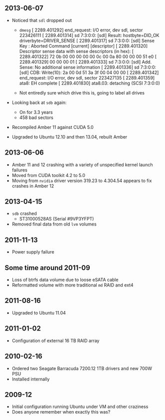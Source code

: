 ## 2013-06-07
 
 * Noticed that `sdl` dropped out
   * `dmesg`
        [ 2289.401292] end_request: I/O error, dev sdl, sector 223426111
        [ 2289.401314] sd 7:3:0:0: [sdl]  Result: hostbyte=DID_OK driverbyte=DRIVER_SENSE
        [ 2289.401317] sd 7:3:0:0: [sdl]  Sense Key : Aborted Command [current] [descriptor]
        [ 2289.401320] Descriptor sense data with sense descriptors (in hex):
        [ 2289.401322]         72 0b 00 00 00 00 00 0c 00 0a 80 00 00 00 51 e0 
        [ 2289.401329]         00 00 00 01 
        [ 2289.401333] sd 7:3:0:0: [sdl]  Add. Sense: No additional sense information
        [ 2289.401336] sd 7:3:0:0: [sdl] CDB: Write(10): 2a 00 0d 51 3a 3f 00 04 00 00
        [ 2289.401342] end_request: I/O error, dev sdl, sector 223427135
        [ 2289.401359] ata8: EH complete
        [ 2289.401830] ata8.03: detaching (SCSI 7:3:0:0)

   * Not entiredly sure which drive this is, going to label all drives
 * Looking back at `sdb` again:
   * On for 3.3 years
   * 458 bad sectors

 * Recompiled Amber 11 against CUDA 5.0
 * Upgraded to Ubuntu 12.10 and then 13.04, rebuilt Amber

## 2013-06-06

 * Amber 11 and 12 crashing with a variety of unspecified kernel launch
   failures
 * Moved from CUDA toolkit 4.2 to 5.0
 * Moving from `nvidia` driver version 319.23 to 4.304.54 appears to fix crashes
   in Amber 12
   
## 2013-04-15 

 * `sdb` crashed
   * ST31000528AS (Serial #9VP3YFPT)
 * Removed final data from old `lvm` volumes

## 2011-11-13

 * Power supply failure

## Some time around 2011-09

 * Loss of btrfs data volume due to loose eSATA cable
 * Reformatted volume with more traditional `md` RAID and ext4

## 2011-08-16

 * Upgraded to Ubuntu 11.04

## 2011-01-02

 * Configuration of external 16 TB RAID array

## 2010-02-16

 * Ordered two Seagate Barracuda 7200.12 1TB drivers and new 700W PSU
 * Installed internally

## 2009-12

 * Initial configuration running Ubuntu under VM and other craziness
 * Does anyone remember when exactly this was?

